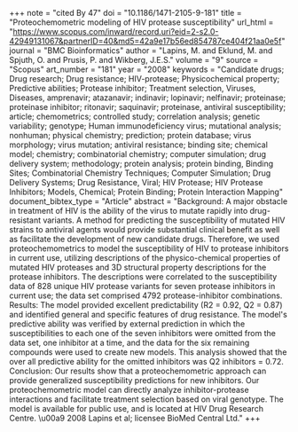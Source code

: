 +++
note = "cited By 47"
doi = "10.1186/1471-2105-9-181"
title = "Proteochemometric modeling of HIV protease susceptibility"
url_html = "https://www.scopus.com/inward/record.uri?eid=2-s2.0-42949131067&partnerID=40&md5=42a9e17b56ed854787ce404f21aa0e5f"
journal = "BMC Bioinformatics"
author = "Lapins, M. and Eklund, M. and Spjuth, O. and Prusis, P. and Wikberg, J.E.S."
volume = "9"
source = "Scopus"
art_number = "181"
year = "2008"
keywords = "Candidate drugs;  Drug research;  Drug resistance;  HIV-protease;  Physicochemical property;  Predictive abilities;  Protease inhibitor;  Treatment selection, Viruses, Diseases, amprenavir;  atazanavir;  indinavir;  lopinavir;  nelfinavir;  proteinase;  proteinase inhibitor;  ritonavir;  saquinavir;  proteinase, antiviral susceptibility;  article;  chemometrics;  controlled study;  correlation analysis;  genetic variability;  genotype;  Human immunodeficiency virus;  mutational analysis;  nonhuman;  physical chemistry;  prediction;  protein database;  virus morphology;  virus mutation;  antiviral resistance;  binding site;  chemical model;  chemistry;  combinatorial chemistry;  computer simulation;  drug delivery system;  methodology;  protein analysis;  protein binding, Binding Sites;  Combinatorial Chemistry Techniques;  Computer Simulation;  Drug Delivery Systems;  Drug Resistance, Viral;  HIV Protease;  HIV Protease Inhibitors;  Models, Chemical;  Protein Binding;  Protein Interaction Mapping"
document_bibtex_type = "Article"
abstract = "Background: A major obstacle in treatment of HIV is the ability of the virus to mutate rapidly into drug-resistant variants. A method for predicting the susceptibility of mutated HIV strains to antiviral agents would provide substantial clinical benefit as well as facilitate the development of new candidate drugs. Therefore, we used proteochemometrics to model the susceptibility of HIV to protease inhibitors in current use, utilizing descriptions of the physico-chemical properties of mutated HIV proteases and 3D structural property descriptions for the protease inhibitors. The descriptions were correlated to the susceptibility data of 828 unique HIV protease variants for seven protease inhibitors in current use; the data set comprised 4792 protease-inhibitor combinations. Results: The model provided excellent predictability (R2 = 0.92, Q2 = 0.87) and identified general and specific features of drug resistance. The model's predictive ability was verified by external prediction in which the susceptibilities to each one of the seven inhibitors were omitted from the data set, one inhibitor at a time, and the data for the six remaining compounds were used to create new models. This analysis showed that the over all predictive ability for the omitted inhibitors was Q2 inhibitors = 0.72. Conclusion: Our results show that a proteochemometric approach can provide generalized susceptibility predictions for new inhibitors. Our proteochemometric model can directly analyze inhibitor-protease interactions and facilitate treatment selection based on viral genotype. The model is available for public use, and is located at HIV Drug Research Centre. \u00a9 2008 Lapins et al; licensee BioMed Central Ltd."
+++

